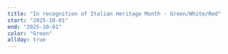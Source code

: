 ```yaml
---
title: "In recognition of Italian Heritage Month - Green/White/Red"
start: "2025-10-01"
end: "2025-10-01"
color: "Green"
allday: true
---
```



